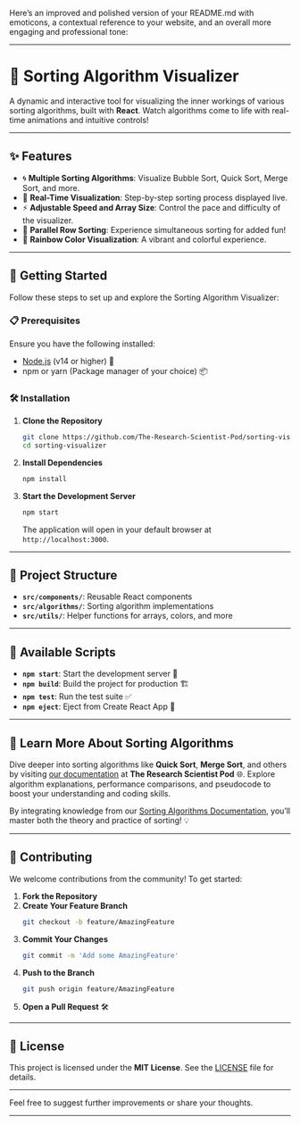 Here’s an improved and polished version of your README.md with emoticons, a contextual reference to your website, and an overall more engaging and professional tone:

---

# 🎨 Sorting Algorithm Visualizer

A dynamic and interactive tool for visualizing the inner workings of various sorting algorithms, built with **React**. Watch algorithms come to life with real-time animations and intuitive controls!

---

## ✨ Features

- 🌀 **Multiple Sorting Algorithms**: Visualize Bubble Sort, Quick Sort, Merge Sort, and more.
- 🎥 **Real-Time Visualization**: Step-by-step sorting process displayed live.
- ⚡ **Adjustable Speed and Array Size**: Control the pace and difficulty of the visualizer.
- 🧩 **Parallel Row Sorting**: Experience simultaneous sorting for added fun!
- 🌈 **Rainbow Color Visualization**: A vibrant and colorful experience.

---

## 🚀 Getting Started

Follow these steps to set up and explore the Sorting Algorithm Visualizer:

### 📋 Prerequisites

Ensure you have the following installed:

- [Node.js](https://nodejs.org/) (v14 or higher) 🌟
- npm or yarn (Package manager of your choice) 📦

### 🛠 Installation

1. **Clone the Repository**  
   ```bash
   git clone https://github.com/The-Research-Scientist-Pod/sorting-visualizer.git
   cd sorting-visualizer
   ```

2. **Install Dependencies**  
   ```bash
   npm install
   ```

3. **Start the Development Server**  
   ```bash
   npm start
   ```

   The application will open in your default browser at `http://localhost:3000`.

---

## 📂 Project Structure

- **`src/components/`**: Reusable React components  
- **`src/algorithms/`**: Sorting algorithm implementations  
- **`src/utils/`**: Helper functions for arrays, colors, and more  

---

## 📜 Available Scripts

- **`npm start`**: Start the development server 🚀  
- **`npm build`**: Build the project for production 🏗  
- **`npm test`**: Run the test suite ✅  
- **`npm eject`**: Eject from Create React App 🔧

---

## 📖 Learn More About Sorting Algorithms

Dive deeper into sorting algorithms like **Quick Sort**, **Merge Sort**, and others by visiting [our documentation](https://researchdatapod.com/dsa/) at **The Research Scientist Pod** 🌐. Explore algorithm explanations, performance comparisons, and pseudocode to boost your understanding and coding skills.  

By integrating knowledge from our [Sorting Algorithms Documentation](https://researchdatapod.com/dsa/), you’ll master both the theory and practice of sorting! 💡

---

## 🤝 Contributing

We welcome contributions from the community! To get started:

1. **Fork the Repository**  
2. **Create Your Feature Branch**  
   ```bash
   git checkout -b feature/AmazingFeature
   ```
3. **Commit Your Changes**  
   ```bash
   git commit -m 'Add some AmazingFeature'
   ```
4. **Push to the Branch**  
   ```bash
   git push origin feature/AmazingFeature
   ```
5. **Open a Pull Request** 🛠

---

## 📜 License

This project is licensed under the **MIT License**. See the [LICENSE](LICENSE) file for details.  

---

Feel free to suggest further improvements or share your thoughts. 

---
